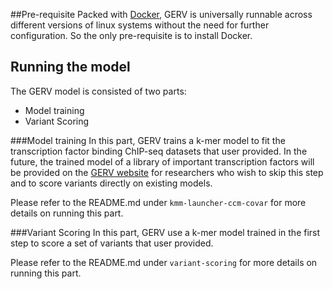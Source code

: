 ##Pre-requisitePacked with [Docker](https://www.docker.com/), GERV is universally runnable across different versions of linux systems without the need for further configuration. So the only pre-requisite is to install Docker.## Running the modelThe GERV model is consisted of two parts:* Model training* Variant Scoring###Model trainingIn this part, GERV trains a k-mer model to fit the transcription factor binding ChIP-seq datasets that user provided. In the future, the trained model of a library of important transcription factors will be provided on the [GERV website]('gerv.csail.mit.edu') for researchers who wish to skip this step and to score variants directly on existing models.Please refer to the README.md under `kmm-launcher-ccm-covar` for more details on running this part.###Variant ScoringIn this part, GERV use a k-mer model trained in the first step to score a set of variants that user provided.Please refer to the README.md under `variant-scoring` for more details on running this part.